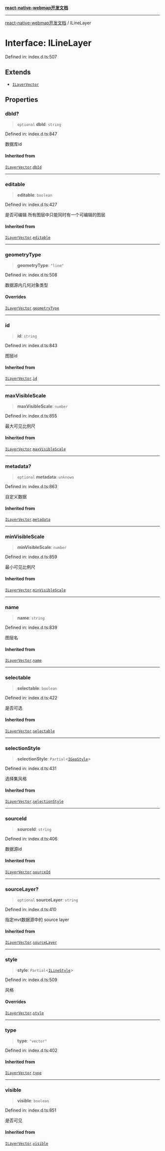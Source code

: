 [**react-native-webmap开发文档**](../README.md)

***

[react-native-webmap开发文档](../globals.md) / ILineLayer

# Interface: ILineLayer

Defined in: index.d.ts:507

## Extends

- [`ILayerVector`](ILayerVector.md)

## Properties

### dbId?

> `optional` **dbId**: `string`

Defined in: index.d.ts:847

数据库id

#### Inherited from

[`ILayerVector`](ILayerVector.md).[`dbId`](ILayerVector.md#dbid)

***

### editable

> **editable**: `boolean`

Defined in: index.d.ts:427

是否可编辑
所有图层中只能同时有一个可编辑的图层

#### Inherited from

[`ILayerVector`](ILayerVector.md).[`editable`](ILayerVector.md#editable)

***

### geometryType

> **geometryType**: `"line"`

Defined in: index.d.ts:508

数据源内几何对象类型

#### Overrides

[`ILayerVector`](ILayerVector.md).[`geometryType`](ILayerVector.md#geometrytype)

***

### id

> **id**: `string`

Defined in: index.d.ts:843

图层id

#### Inherited from

[`ILayerVector`](ILayerVector.md).[`id`](ILayerVector.md#id)

***

### maxVisibleScale

> **maxVisibleScale**: `number`

Defined in: index.d.ts:855

最大可见比例尺

#### Inherited from

[`ILayerVector`](ILayerVector.md).[`maxVisibleScale`](ILayerVector.md#maxvisiblescale)

***

### metadata?

> `optional` **metadata**: `unknown`

Defined in: index.d.ts:863

自定义数据

#### Inherited from

[`ILayerVector`](ILayerVector.md).[`metadata`](ILayerVector.md#metadata)

***

### minVisibleScale

> **minVisibleScale**: `number`

Defined in: index.d.ts:859

最小可见比例尺

#### Inherited from

[`ILayerVector`](ILayerVector.md).[`minVisibleScale`](ILayerVector.md#minvisiblescale)

***

### name

> **name**: `string`

Defined in: index.d.ts:839

图层名

#### Inherited from

[`ILayerVector`](ILayerVector.md).[`name`](ILayerVector.md#name)

***

### selectable

> **selectable**: `boolean`

Defined in: index.d.ts:422

是否可选

#### Inherited from

[`ILayerVector`](ILayerVector.md).[`selectable`](ILayerVector.md#selectable)

***

### selectionStyle

> **selectionStyle**: `Partial`\<[`IGeoStyle`](../type-aliases/IGeoStyle.md)\>

Defined in: index.d.ts:431

选择集风格

#### Inherited from

[`ILayerVector`](ILayerVector.md).[`selectionStyle`](ILayerVector.md#selectionstyle)

***

### sourceId

> **sourceId**: `string`

Defined in: index.d.ts:406

数据源id

#### Inherited from

[`ILayerVector`](ILayerVector.md).[`sourceId`](ILayerVector.md#sourceid)

***

### sourceLayer?

> `optional` **sourceLayer**: `string`

Defined in: index.d.ts:410

指定mvt数据源中的 source layer

#### Inherited from

[`ILayerVector`](ILayerVector.md).[`sourceLayer`](ILayerVector.md#sourcelayer)

***

### style

> **style**: `Partial`\<[`ILineStyle`](ILineStyle.md)\>

Defined in: index.d.ts:509

风格

#### Overrides

[`ILayerVector`](ILayerVector.md).[`style`](ILayerVector.md#style)

***

### type

> **type**: `"vector"`

Defined in: index.d.ts:402

#### Inherited from

[`ILayerVector`](ILayerVector.md).[`type`](ILayerVector.md#type)

***

### visible

> **visible**: `boolean`

Defined in: index.d.ts:851

是否可见

#### Inherited from

[`ILayerVector`](ILayerVector.md).[`visible`](ILayerVector.md#visible)
